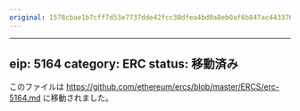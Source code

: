 ```yaml
---
original: 1578cbae1b7cff7d53e7737dde42fcc30dfea4bd0a8eb0af6b847ac443376618
---
```


---
eip: 5164
category: ERC
status: 移動済み
---

このファイルは https://github.com/ethereum/ercs/blob/master/ERCS/erc-5164.md に移動されました。